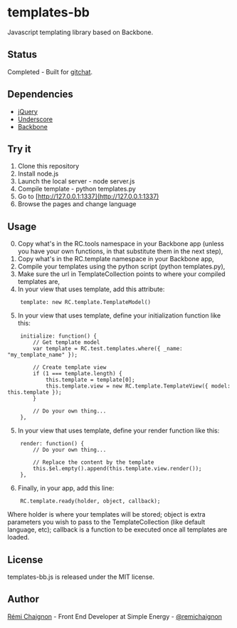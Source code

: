 # templates-bb

Javascript templating library based on Backbone.


## Status

Completed - Built for [gitchat](https://github.com/baguetteapps/gitchat_web).


## Dependencies

- [jQuery](http://jquery.com/)
- [Underscore](http://underscorejs.org/)
- [Backbone](http://backbonejs.org/)


## Try it

1. Clone this repository
2. Install node.js
3. Launch the local server - node server.js
4. Compile template - python templates.py
5. Go to [http://127.0.0.1:1337](http://127.0.0.1:1337)
6. Browse the pages and change language


## Usage

0. Copy what's in the RC.tools namespace in your Backbone app (unless you have your own functions, in that substitute them in the next step),
1. Copy what's in the RC.template namespace in your Backbone app,
2. Compile your templates using the python script (python templates.py),
3. Make sure the url in TemplateCollection points to where your compiled templates are,
4. In your view that uses template, add this attribute:
```JS
	template: new RC.template.TemplateModel()
```
5. In your view that uses template, define your initialization function like this:
```JS
	initialize: function() {
		// Get template model
		var template = RC.test.templates.where({ _name: "my_template_name" });

		// Create template view
		if (1 === template.length) {
			this.template = template[0];
			this.template.view = new RC.template.TemplateView({ model: this.template });
		}

		// Do your own thing...
	},
```
5. In your view that uses template, define your render function like this:
```JS
	render: function() {
		// Do your own thing...

		// Replace the content by the template
		this.$el.empty().append(this.template.view.render());
	},
```
6. Finally, in your app, add this line:
```JS
	RC.template.ready(holder, object, callback);
```
Where holder is where your templates will be stored; object is extra parameters you wish to pass to the TemplateCollection (like default language, etc); callback is a function to be executed once all templates are loaded.


## License

templates-bb.js is released under the MIT license.


## Author

[Rémi Chaignon](http://www.github.com/remichaignon) - Front End Developer at Simple Energy - [@remichaignon](http://twitter.com/remichaignon)